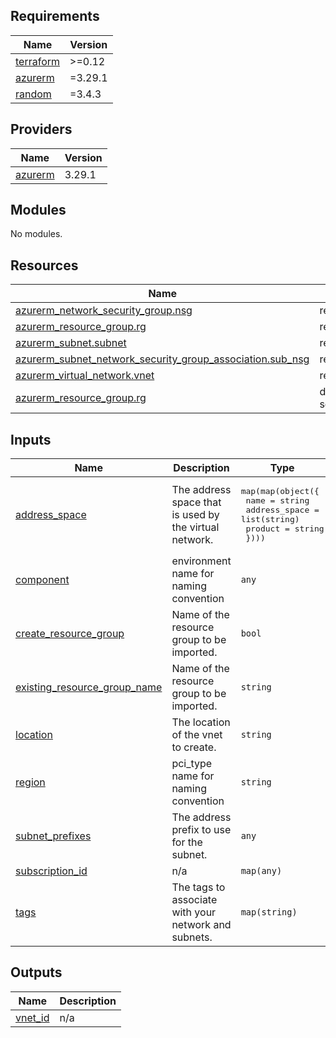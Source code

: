 <!-- BEGIN_TF_DOCS -->
## Requirements

| Name | Version |
|------|---------|
| <a name="requirement_terraform"></a> [terraform](#requirement\_terraform) | >=0.12 |
| <a name="requirement_azurerm"></a> [azurerm](#requirement\_azurerm) | =3.29.1 |
| <a name="requirement_random"></a> [random](#requirement\_random) | =3.4.3 |

## Providers

| Name | Version |
|------|---------|
| <a name="provider_azurerm"></a> [azurerm](#provider\_azurerm) | 3.29.1 |

## Modules

No modules.

## Resources

| Name | Type |
|------|------|
| [azurerm_network_security_group.nsg](https://registry.terraform.io/providers/hashicorp/azurerm/3.29.1/docs/resources/network_security_group) | resource |
| [azurerm_resource_group.rg](https://registry.terraform.io/providers/hashicorp/azurerm/3.29.1/docs/resources/resource_group) | resource |
| [azurerm_subnet.subnet](https://registry.terraform.io/providers/hashicorp/azurerm/3.29.1/docs/resources/subnet) | resource |
| [azurerm_subnet_network_security_group_association.sub_nsg](https://registry.terraform.io/providers/hashicorp/azurerm/3.29.1/docs/resources/subnet_network_security_group_association) | resource |
| [azurerm_virtual_network.vnet](https://registry.terraform.io/providers/hashicorp/azurerm/3.29.1/docs/resources/virtual_network) | resource |
| [azurerm_resource_group.rg](https://registry.terraform.io/providers/hashicorp/azurerm/3.29.1/docs/data-sources/resource_group) | data source |

## Inputs

| Name | Description | Type | Default | Required |
|------|-------------|------|---------|:--------:|
| <a name="input_address_space"></a> [address\_space](#input\_address\_space) | The address space that is used by the virtual network. | <pre>map(map(object({<br>    name          = string<br>    address_space = list(string)<br>    product       = string<br>  })))</pre> | n/a | yes |
| <a name="input_component"></a> [component](#input\_component) | environment name for naming convention | `any` | n/a | yes |
| <a name="input_create_resource_group"></a> [create\_resource\_group](#input\_create\_resource\_group) | Name of the resource group to be imported. | `bool` | `false` | no |
| <a name="input_existing_resource_group_name"></a> [existing\_resource\_group\_name](#input\_existing\_resource\_group\_name) | Name of the resource group to be imported. | `string` | n/a | yes |
| <a name="input_location"></a> [location](#input\_location) | The location of the vnet to create. | `string` | n/a | yes |
| <a name="input_region"></a> [region](#input\_region) | pci\_type name for naming convention | `string` | n/a | yes |
| <a name="input_subnet_prefixes"></a> [subnet\_prefixes](#input\_subnet\_prefixes) | The address prefix to use for the subnet. | `any` | n/a | yes |
| <a name="input_subscription_id"></a> [subscription\_id](#input\_subscription\_id) | n/a | `map(any)` | n/a | yes |
| <a name="input_tags"></a> [tags](#input\_tags) | The tags to associate with your network and subnets. | `map(string)` | n/a | yes |

## Outputs

| Name | Description |
|------|-------------|
| <a name="output_vnet_id"></a> [vnet\_id](#output\_vnet\_id) | n/a |
<!-- END_TF_DOCS -->